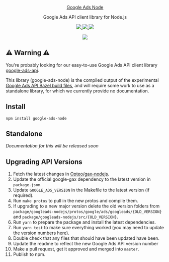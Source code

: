 <p align="center">
  <a href="https://github.com/opteo/google-ads-node">
    Google Ads Node
  </a>
</p>

<p align="center">
  Google Ads API client library for Node.js
</p>
<!-- &circle-token=ab3cda2c83e0a13712c96c088871e16ead2b78c7 -->

<p align="center">
  <a href="https://developers.google.com/google-ads/api/docs/release-notes">
    <img src="https://img.shields.io/badge/google%20ads-v9-009688.svg?style=flat-square">
  </a>
  <a href="https://www.npmjs.com/package/google-ads-node">
    <img src="https://img.shields.io/npm/v/google-ads-node.svg?style=flat-square">
  </a>
  <a>
    <img src="https://img.shields.io/npm/dm/google-ads-node.svg?style=flat-square">
    </a>
</p>

<p align="center">
  <a href="https://opteo.com">
    <img src="https://app.opteo.com/icons/logo.svg">
  </a>
</p>

## ⚠️ Warning ⚠️

You're probably looking for our easy-to-use Google Ads API client library [google-ads-api](https://github.com/opteo/google-ads-api).

This library (google-ads-node) is the compiled output of the experimental [Google Ads API Bazel build files](https://github.com/googleapis/googleapis/tree/master/google/ads/googleads#build-files-experimental), and will require some work to use as a standalone library, for which we currently provide no documentation.

## Install

```
npm install google-ads-node
```

## Standalone

_Documentation for this will be released soon_

## Upgrading API Versions

1. Fetch the latest changes in [Opteo/gax-nodejs](https://github.com/Opteo/gax-nodejs).
1. Update the official google-gax dependency to the latest version in `package.json`.
1. Update `GOOGLE_ADS_VERSION` in the Makefile to the latest version (if required).
1. Run `make protos` to pull in the new protos and compile them.
1. If upgrading to a new major version delete the old version folders from `package/googleads-nodejs/protos/google/ads/googleads/{OLD_VERSION}` and `package/googleads-nodejs/src/{OLD_VERSION}`.
1. Run `yarn` to prepare the package and install the latest dependencies.
1. Run `yarn test` to make sure everything worked (you may need to update the version numbers here).
1. Double check that any files that should have been updated have been.
1. Update the readme to reflect the new Google Ads API version number
1. Make a pull request, get it approved and merged into `master`.
1. Publish to npm.
